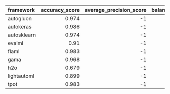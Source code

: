 | framework   |   accuracy_score |   average_precision_score |   balanced_accuracy_score |   cohen_kappa_score |   f1_score_macro |   f1_score_micro |   f1_score_weighted |   matthews_corrcoef |   precision_score |   recall_score |   roc_auc_score | training_time   | test_time   |
|:------------|-----------------:|--------------------------:|--------------------------:|--------------------:|-----------------:|-----------------:|--------------------:|--------------------:|------------------:|---------------:|----------------:|:----------------|:------------|
| autogluon   |            0.974 |                        -1 |                     0.95  |               0.946 |            0.917 |            0.974 |               0.975 |               0.946 |                -1 |             -1 |              -1 | 00:00:12        | 00:00:00    |
| autokeras   |            0.986 |                        -1 |                     0.985 |               0.97  |            0.961 |            0.986 |               0.986 |               0.97  |                -1 |             -1 |              -1 | 00:00:19        | 00:00:01    |
| autosklearn |            0.974 |                        -1 |                     0.961 |               0.946 |            0.917 |            0.974 |               0.976 |               0.947 |                -1 |             -1 |              -1 | 00:08:31        | 00:00:02    |
| evalml      |            0.91  |                        -1 |                     0.83  |               0.813 |            0.799 |            0.91  |               0.913 |               0.814 |                -1 |             -1 |              -1 | 00:05:01        | 00:00:00    |
| flaml       |            0.983 |                        -1 |                     0.982 |               0.964 |            0.959 |            0.983 |               0.983 |               0.964 |                -1 |             -1 |              -1 | 00:05:00        | 00:00:00    |
| gama        |            0.968 |                        -1 |                     0.924 |               0.934 |            0.879 |            0.968 |               0.971 |               0.935 |                -1 |             -1 |              -1 | 00:04:31        | 00:00:00    |
| h2o         |            0.679 |                        -1 |                     0.25  |               0     |            0.202 |            0.679 |               0.549 |               0     |                -1 |             -1 |              -1 | 00:05:07        | 00:00:00    |
| lightautoml |            0.899 |                        -1 |                     0.479 |               0.789 |            0.487 |            0.899 |               0.906 |               0.789 |                -1 |             -1 |              -1 | 00:01:39        | 00:00:00    |
| tpot        |            0.983 |                        -1 |                     0.959 |               0.964 |            0.93  |            0.983 |               0.984 |               0.964 |                -1 |             -1 |              -1 | 00:05:01        | 00:00:00    |
